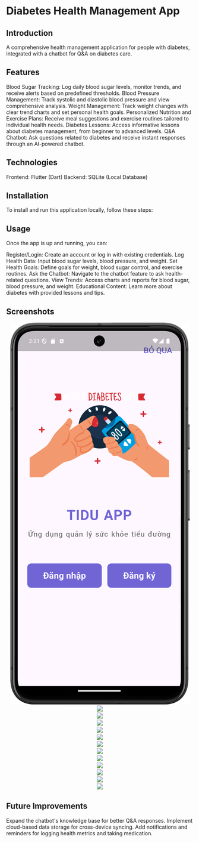 # Diabetes Health Management App

## Introduction
A comprehensive health management application for people with diabetes, integrated with a chatbot for Q&A on diabetes care.

## Features
Blood Sugar Tracking: Log daily blood sugar levels, monitor trends, and receive alerts based on predefined thresholds.
Blood Pressure Management: Track systolic and diastolic blood pressure and view comprehensive analysis.
Weight Management: Track weight changes with clear trend charts and set personal health goals.
Personalized Nutrition and Exercise Plans: Receive meal suggestions and exercise routines tailored to individual health needs.
Diabetes Lessons: Access informative lessons about diabetes management, from beginner to advanced levels.
Q&A Chatbot: Ask questions related to diabetes and receive instant responses through an AI-powered chatbot.

## Technologies
Frontend: Flutter (Dart)
Backend: SQLite (Local Database)

## Installation
To install and run this application locally, follow these steps:

## Usage
Once the app is up and running, you can:

Register/Login: Create an account or log in with existing credentials.
Log Health Data: Input blood sugar levels, blood pressure, and weight.
Set Health Goals: Define goals for weight, blood sugar control, and exercise routines.
Ask the Chatbot: Navigate to the chatbot feature to ask health-related questions.
View Trends: Access charts and reports for blood sugar, blood pressure, and weight.
Educational Content: Learn more about diabetes with provided lessons and tips.

## Screenshots
<div align="center">
  <img src="Demo App/Welcome.png">
</div>
<div align="center">
  <img src="experiments/result2.png">
</div>
<div align="center">
  <img src="experiments/result3.png">
</div>
<div align="center">
  <img src="experiments/result4.png">
</div>
<div align="center">
  <img src="experiments/result1.png">
</div>
<div align="center">
  <img src="experiments/result2.png">
</div>
<div align="center">
  <img src="experiments/result3.png">
</div>
<div align="center">
  <img src="experiments/result4.png">
</div>
<div align="center">
  <img src="experiments/result1.png">
</div>
<div align="center">
  <img src="experiments/result2.png">
</div>
<div align="center">
  <img src="experiments/result3.png">
</div>
<div align="center">
  <img src="experiments/result4.png">
</div>
<div align="center">
  <img src="experiments/result4.png">
</div>

## Future Improvements
Expand the chatbot's knowledge base for better Q&A responses.
Implement cloud-based data storage for cross-device syncing.
Add notifications and reminders for logging health metrics and taking medication.
